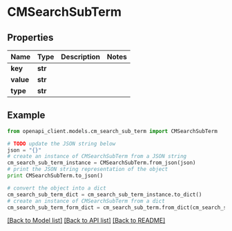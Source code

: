 # CMSearchSubTerm


## Properties
Name | Type | Description | Notes
------------ | ------------- | ------------- | -------------
**key** | **str** |  | 
**value** | **str** |  | 
**type** | **str** |  | 

## Example

```python
from openapi_client.models.cm_search_sub_term import CMSearchSubTerm

# TODO update the JSON string below
json = "{}"
# create an instance of CMSearchSubTerm from a JSON string
cm_search_sub_term_instance = CMSearchSubTerm.from_json(json)
# print the JSON string representation of the object
print CMSearchSubTerm.to_json()

# convert the object into a dict
cm_search_sub_term_dict = cm_search_sub_term_instance.to_dict()
# create an instance of CMSearchSubTerm from a dict
cm_search_sub_term_form_dict = cm_search_sub_term.from_dict(cm_search_sub_term_dict)
```
[[Back to Model list]](../README.md#documentation-for-models) [[Back to API list]](../README.md#documentation-for-api-endpoints) [[Back to README]](../README.md)


